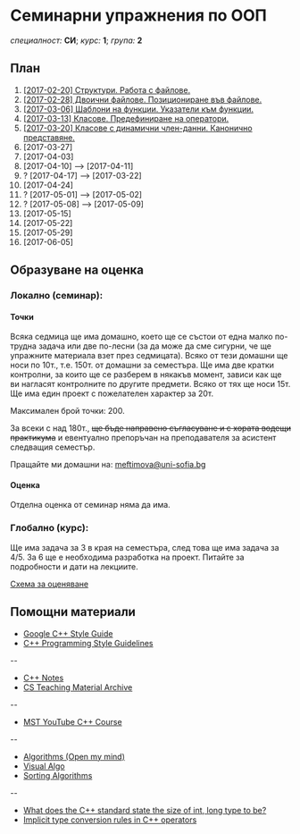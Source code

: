 # Семинарни упражнения по ООП

*специалност:* **СИ**;
*курс:* **1**;
*група:* **2**

## План

1. [[2017-02-20] Структури. Работа с файлове.](https://github.com/fmi-lab/oop-si-group2-seminars/tree/master/Week01:%20Structures.%20Working%20with%20files./README.md)
1. [[2017-02-28] Двоични файлове. Позициониране във файлове.](https://github.com/fmi-lab/oop-si-group2-seminars/tree/master/Week02:%20Binary%20files.%20Positioning%20in%20files./README.md)
1. [[2017-03-06] Шаблони на функции. Указатели към функции.](https://github.com/fmi-lab/oop-si-group2-seminars/tree/master/Week03:%20Function%20templates.%20Pointers%20to%20functions./README.md)
1. [[2017-03-13] Класове. Предефиниране на оператори.](https://github.com/fmi-lab/oop-si-group2-seminars/tree/master/Week04:%20Classes.%20Overloading%20operators./README.md)
1. [[2017-03-20] Класове с динамични член-данни. Канонично представяне.](https://github.com/fmi-lab/oop-si-group2-seminars/tree/master/Week05:%20Classes%20with%20dynamic%20fields.%20Canonical%20representation./README.md)
1. [2017-03-27]
1. [2017-04-03]
1. [2017-04-10] --> [2017-04-11]
1. ? [2017-04-17] --> [2017-03-22]
1. [2017-04-24]
1. ? [2017-05-01] --> [2017-05-02]
1. ? [2017-05-08] --> [2017-05-09]
1. [2017-05-15]
1. [2017-05-22]
1. [2017-05-29]
1. [2017-06-05]

## Образуване на оценка

### Локално (семинар):

#### Точки
Всяка седмица ще има домашно, което ще се състои от една малко по-трудна задача или две по-лесни (за да може да сме сигурни, че ще упражните материала взет през седмицата). Всяко от тези домашни ще носи по 10т., т.е. 150т. от домашни за семестъра.
Ще има две кратки контролни, за които ще се разберем в някакъв момент, зависи как ще ви нагласят контролните по другите предмети. Всяко от тях ще носи 15т.
Ще има един проект с пожелателен характер за 20т.

Максимален брой точки: 200. 

За всеки с над 180т., ~~ще бъде направено съгласуване и с хората водещи практикума~~ и евентуално препоръчан на преподавателя за асистент следващия семестър.

Пращайте ми домашни на: meftimova@uni-sofia.bg

#### Оценка
Отделна оценка от семинар няма да има.


### Глобално (курс):

Ще има задача за 3 в края на семестъра, след това ще има задача за 4/5. За 6 ще е необходима разработка на проект. Питайте за подробности и дати на лекциите.

[Схема за оценяване](https://docs.google.com/document/d/1zmwYq-6jSpMua7r8xhJF0fhi5n_5dv-ol510tgUY7aU)

## Помощни материали

* [Google C++ Style Guide](https://google.github.io/styleguide/cppguide.html)
* [C++ Programming Style Guidelines](http://geosoft.no/development/cppstyle.html)

--

* [C++ Notes](http://www.fredosaurus.com/notes-cpp/)
* [CS Teaching Material Archive](https://www.cs.bu.edu/teaching/)

--

* [MST YouTube C++ Course](https://www.youtube.com/watch?v=l8UeoizDLJw&list=PL71DAFD8C68FD9013&index=1)

--

* [Algorithms (Open my mind)](http://algorithms.openmymind.net)
* [Visual Algo](https://visualgo.net/)
* [Sorting Algorithms](https://www.toptal.com/developers/sorting-algorithms/)

--

* [What does the C++ standard state the size of int, long type to be?](http://stackoverflow.com/questions/589575/what-does-the-c-standard-state-the-size-of-int-long-type-to-be)
* [Implicit type conversion rules in C++ operators](http://stackoverflow.com/questions/5563000/implicit-type-conversion-rules-in-c-operators)
